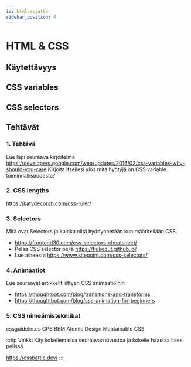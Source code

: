 ```yaml
---
id: htmlcssjatko
sidebar_position: 4
---
```


# HTML & CSS


## Käytettävyys

## CSS variables

## CSS selectors


## Tehtävät
### 1. Tehtävä
Lue läpi seuraava kirjoitelma 
https://developers.google.com/web/updates/2016/02/css-variables-why-should-you-care
Kirjoita itsellesi ylös mitä hyötyjä on CSS variable toiminnallisuudesta?

### 2. CSS lengths

https://katydecorah.com/css-ruler/


### 3. Selectors
Mitä ovat Selectors ja kuinka niitä hyödynnetään kun määritellään CSS.
* https://frontend30.com/css-selectors-cheatsheet/
* Pelaa CSS selector peliä https://flukeout.github.io/
* Lue aiheesta https://www.sitepoint.com/css-selectors/

### 4. Animaatiot
Lue seuraavat artikkelit liittyen CSS animaatioihin 

* https://thoughtbot.com/blog/transitions-and-transforms
* https://thoughtbot.com/blog/css-animation-for-beginners

### 5. CSS nimeämistekniikat

cssguidelin.es
GPS
BEM
Atomic Design
Mantainable CSS
 
:::tip Vinkki
Käy kokeilemassa seuraavaa sivustoa ja kokeile haastaa itsesi pelissä  

https://cssbattle.dev/
:::
